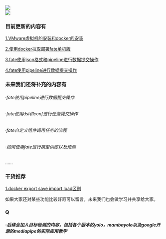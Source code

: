   <div>
    <a href="https://blog.sunguoqi.com/">
      <img src="https://readme-typing-svg.demolab.com?font=Fira+Code&pause=100&width=1000&lines=为了方便未来cv实验室学弟的学习;Lucas&&Franklin将这段时间在隐私计算和目标检测的学习内容总结一下;这里为大家整理了一份学习路线指导/教学&center=true&size=25" />
    </a>
  </div>
<img src="https://cdn.jsdelivr.net/gh/sun0225SUN/sun0225SUN/assets/images/icon.png" /></div>
</div>

### 目前更新的内容有
[1.VMware虚拟机的安装和docker的安装](./VMware虚拟机部署教程.md)

[2.使用docker拉取部署fate单机版](./fate部署教程（docker安装和fate镜像拉取以及启动教程）.md)

[3.fate使用json格式和pipeline进行数据提交操作](./fate基础教程/提交数据集操作/fate使用json格式提交数据集.md)

[4.fate使用pipeline进行数据提交操作](./fate基础教程/提交数据集操作/fate使用pipeline进行数据提交操作.md)
### 未来我们还将补充的内容有

###### ·fate使用pipeline进行数据提交操作

###### ·fate使用dsl和conf进行任务提交操作

###### ·fate自定义组件调用任务的流程

###### ·如何使用fate进行模型训练以及预测

......

### 干货推荐
[1.docker export save import load区别](./干货推荐/docker%20export%20save%20import%20load区别.md)

如果大家还对某些功能比较好奇可以留言，未来我们也会做学习并共享给大家。

### Q
##### ·后续会加入目标检测的内容，包括各个版本的yolo，mambayolo以及google开源的mediapipe的实际应用教学
